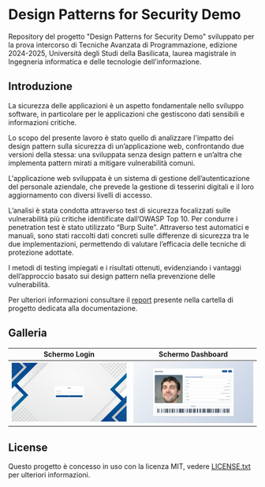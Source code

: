 # Design Patterns for Security Demo

Repository del progetto "Design Patterns for Security Demo" sviluppato per la prova intercorso di Tecniche Avanzata di Programmazione, edizione 2024-2025, Università degli Studi della Basilicata, laurea magistrale in Ingegneria informatica e delle tecnologie dell'informazione.

## Introduzione

La sicurezza delle applicazioni è un aspetto fondamentale nello sviluppo software, in particolare per le applicazioni che gestiscono dati sensibili e informazioni critiche. 

Lo scopo del presente lavoro è stato quello di analizzare l'impatto dei design pattern sulla sicurezza di un’applicazione web, confrontando due versioni della stessa: una sviluppata senza design pattern e un’altra che implementa pattern mirati a mitigare vulnerabilità comuni.

L'applicazione web sviluppata è un sistema di gestione dell’autenticazione del personale aziendale, che prevede la gestione di tesserini digitali e il loro aggiornamento con diversi livelli di accesso.

L’analisi è stata condotta attraverso test di sicurezza focalizzati sulle vulnerabilità più critiche identificate dall’OWASP Top 10. Per condurre i penetration test è stato utilizzato “Burp Suite”. Attraverso test automatici e manuali, sono stati raccolti dati concreti sulle differenze di sicurezza tra le due implementazioni, permettendo di valutare l’efficacia delle tecniche di protezione adottate.

I metodi di testing impiegati e i risultati ottenuti, evidenziando i vantaggi dell’approccio basato sui design pattern nella prevenzione delle vulnerabilità.

Per ulteriori informazioni consultare il [report](./doc/Relazione%20Progetto%20TAV.pdf) presente nella cartella di progetto dedicata alla documentazione.

## Galleria

Schermo Login              |  Schermo Dashboard
:-------------------------:|:-------------------------:
![](./doc/screenshots/screenshot_schermo_login.png)  |  ![](./doc/screenshots/screenshot_schermo_dashboard.png)

## License

Questo progetto è concesso in uso con la licenza MIT, vedere [LICENSE.txt](./LICENSE.txt) per ulteriori informazioni.